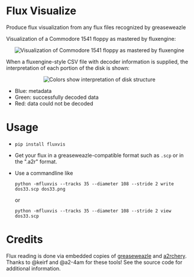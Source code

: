 <!--
SPDX-FileCopyrightText: 2022 Jeff Epler for Adafruit Industries

SPDX-License-Identifier: CC-BY-4.0
-->

# Flux Visualize

Produce flux visualization from any flux files recognized by greaseweazle

Visualization of a Commodore 1541 floppy as mastered by fluxengine:

<p align="center"
   
![Visualization of Commodore 1541 floppy as mastered by fluxengine](https://github.com/adafruit/fluxvis/raw/main/etc/disk.jpg)
</p>

When a fluxengine-style CSV file with decoder information is supplied, the interpretation of each portion of the disk is shown:
<p align="center"
   
![Colors show interpretation of disk structure](https://github.com/adafruit/fluxvis/raw/main/etc/diskcolor.jpg)
</p>

 * Blue: metadata
 * Green: successfully decoded data
 * Red: data could not be decoded

# Usage
 * `pip install fluxvis`

 * Get your flux in a greaseweazle-compatible format such as `.scp` or in the ".a2r" format.

 * Use a commandline like
   ```
   python -mfluxvis --tracks 35 --diameter 108 --stride 2 write dos33.scp dos33.png
   ```
   or
   ```
   python -mfluxvis --tracks 35 --diameter 108 --stride 2 view dos33.scp
   ```

# Credits

Flux reading is done via embedded copies of
[greaseweazle](https://github.com/keirf/greaseweazle) and
[a2rchery](https://github.com/a2-2am/a2rchery).  Thanks to @keirf and @a2-4am
for these tools!  See the source code for additional information.
